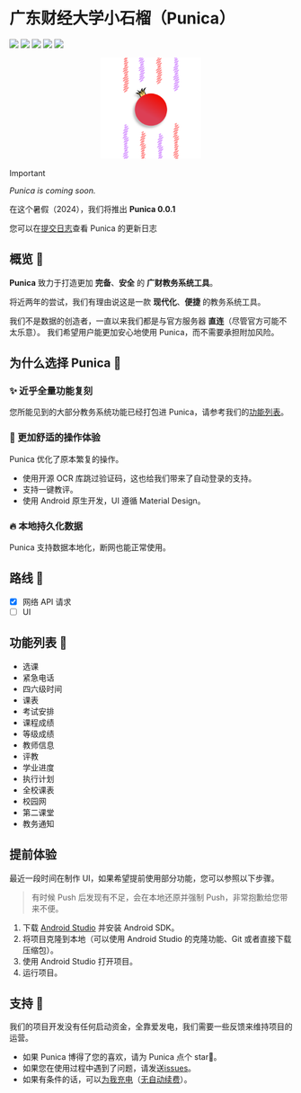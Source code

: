 # 广东财经大学小石榴（Punica）

<p>

[![](https://img.shields.io/static/v1?label=最新版本&message=开发中&labelColor=F20C00&color=white)](https://github.com/Kiteio/Punica/releases)
[![](https://img.shields.io/static/v1?label=Android%20版本支持&message=10%2B&labelColor=white&color=white&logo=android)](https://developer.android.google.cn/about/versions)
[![](https://img.shields.io/github/stars/Kiteio/Punica.svg?style=flat&labelColor=white&color=white&logo=github&logoColor=black)](https://github.com/Kiteio/Punica/stargazers)
[![](https://img.shields.io/static/v1?label=Kotlin&logo=kotlin&message=2.0.0&labelColor=white&color=white)](https://kotlinlang.org)
[![](https://img.shields.io/static/v1?label=Jetpack%20Compose&logo=jetpackcompose&message=2024.06.00&labelColor=white&color=white)](https://developer.android.google.cn/develop/ui)

</p>

<div align="center">
    <img width="180" src="app/src/main/res/drawable/punica.png" alt="Punica Logo"/>
</div>

> [!IMPORTANT]
> *Punica is coming soon.*
>
> 在这个暑假（2024），我们将推出 **Punica 0.0.1**
>
> 您可以在[提交日志](https://github.com/Kiteio/Punica/commits)查看 Punica 的更新日志

## 概览 🍥

**Punica** 致力于打造更加 **完备**、**安全** 的 **广财教务系统工具**。

将近两年的尝试，我们有理由说这是一款 **现代化**、**便捷** 的教务系统工具。

我们不是数据的创造者，一直以来我们都是与官方服务器 **直连**（尽管官方可能不太乐意）。
我们希望用户能更加安心地使用 Punica，而不需要承担附加风险。

## 为什么选择 Punica 🎡

### ✨ 近乎全量功能复刻

您所能见到的大部分教务系统功能已经打包进 Punica，请参考我们的[功能列表](#功能列表-)。

### 🧣 更加舒适的操作体验

Punica 优化了原本繁复的操作。

- 使用开源 OCR 库跳过验证码，这也给我们带来了自动登录的支持。
- 支持一键教评。
- 使用 Android 原生开发，UI 遵循 Material Design。

### 🔥 本地持久化数据

Punica 支持数据本地化，断网也能正常使用。

## 路线 🎯

- [x] 网络 API 请求
- [ ] UI

## 功能列表 📱

- 选课
- 紧急电话
- 四六级时间
- 课表
- 考试安排
- 课程成绩
- 等级成绩
- 教师信息
- 评教
- 学业进度
- 执行计划
- 全校课表
- 校园网
- 第二课堂
- 教务通知

## 提前体验
最近一段时间在制作 UI，如果希望提前使用部分功能，您可以参照以下步骤。
> 有时候 Push 后发现有不足，会在本地还原并强制 Push，非常抱歉给您带来不便。

1. 下载 [Android Studio](https://developer.android.google.cn/studio?hl=zh-cn) 并安装 Android SDK。
2. 将项目克隆到本地（可以使用 Android Studio 的克隆功能、Git 或者直接下载压缩包）。
3. 使用 Android Studio 打开项目。
4. 运行项目。

## 支持 🦢
我们的项目开发没有任何启动资金，全靠爱发电，我们需要一些反馈来维持项目的运营。

- 如果 Punica 博得了您的喜欢，请为 Punica 点个 star🌟。
- 如果您在使用过程中遇到了问题，请发送[issues](https://github.com/Kiteio/Punica/issues)。
- 如果有条件的话，可以[为我充电](https://afdian.net/a/kiteio)（[无自动续费](https://guide.afdian.net/faq/faq-for-users#id-2.4-ai-fa-dian-you-zi-dong-xu-fei-zi-dong-kou-fei-ma)）。
